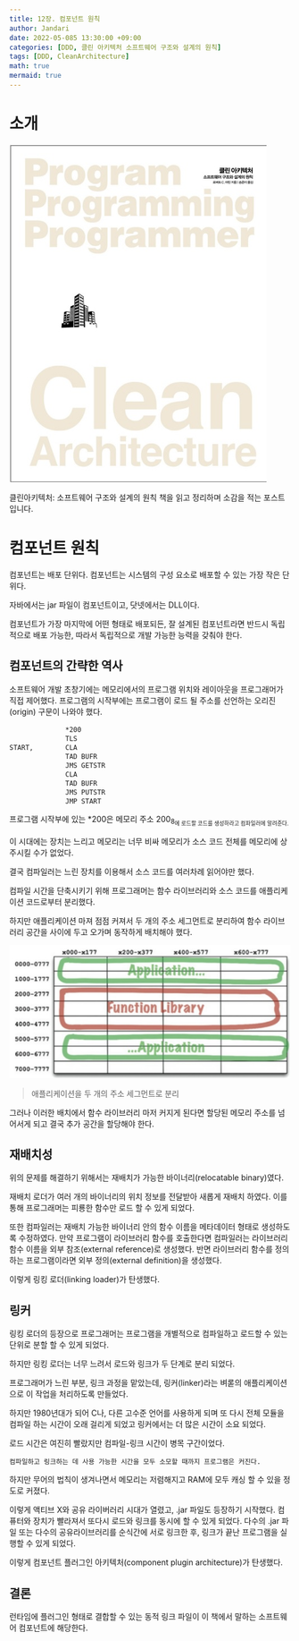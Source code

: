 ```yaml
---
title: 12장. 컴포넌트 원칙
author: Jandari
date: 2022-05-085 13:30:00 +09:00
categories: [DDD, 클린 아키텍처 소프트웨어 구조와 설계의 원칙]
tags: [DDD, CleanArchitecture]
math: true
mermaid: true
---
```


# 소개

![image](/assets/img/post/2022-05-08-PPPCleanArchitecture_ch12/1.jpg)

클린아키텍처: 소프트웨어 구조와 설계의 원칙 책을 읽고 정리하며 소감을 적는 포스트입니다.

# 컴포넌트 원칙

컴포넌트는 배포 단위다. 컴포넌트는 시스템의 구성 요소로 배포할 수 있는 가장 작은 단위다.

자바에서는 jar 파일이 컴포넌트이고, 닷넷에서는 DLL이다.

컴포넌트가 가장 마지막에 어떤 형태로 배포되든, 잘 설계된 컴포넌트라면 반드시 독립적으로 배포 가능한, 따라서 독립적으로 개발 가능한 능력을 갖춰야 한다.

## 컴포넌트의 간략한 역사

소프트웨어 개발 초창기에는 메모리에서의 프로그램 위치와 레이아웃을 프로그래머가 직접 제어했다. 프로그램의 시작부에는 프로그램이 로드 될 주소를 선언하는 오리진(origin) 구문이 나와야 했다.

```
              *200
              TLS
START,        CLA
              TAD BUFR
              JMS GETSTR
              CLA
              TAD BUFR
              JMS PUTSTR
              JMP START
```

프로그램 시작부에 있는 *200은 메모리 주소 200<sub>8<sub>에 로드할 코드를 생성하라고 컴파일러에 알려준다.

이 시대에는 장치는 느리고 메모리는 너무 비싸 메모리가 소스 코드 전체를 메모리에 상주시킬 수가 없었다.

결국 컴파일러는 느린 장치를 이용해서 소스 코드를 여러차례 읽어야만 했다.

컴파일 시간을 단축시키기 위해 프로그래머는 함수 라이브러리와 소스 코드를 애플리케이션 코드로부터 분리했다. 

하지만 애플리케이션 마져 점점 커져서 두 개의 주소 세그먼트로 분리하여 함수 라이브러리 공간을 사이에 두고 오가며 동작하게 배치해야 했다.

![image](/assets/img/post/2022-05-08-PPPCleanArchitecture_ch12/2.jpg)
> 애플리케이션을 두 개의 주소 세그먼트로 분리

그러나 이러한 배치에서 함수 라이브러리 마저 커지게 된다면 할당된 메모리 주소를 넘어서게 되고 결국 추가 공간을 할당해야 한다.

## 재배치성

위의 문제를 해결하기 위해서는 재배치가 가능한 바이너리(relocatable binary)였다.

재배치 로더가 여러 개의 바이너리의 위치 정보를 전달받아 새롭게 재배치 하였다. 이를 통해 프로그래머는 피룡한 함수만 로드 할 수 있게 되었다.

또한 컴파일러는 재배치 가능한 바이너리 안의 함수 이름을 메타데이터 형태로 생성하도록 수정하였다. 만약 프로그램이 라이브러리 함수를 호출한다면 컴파일러는 라이브러리 함수 이름을 외부 참조(external reference)로 생성했다. 반면 라이브러리 함수를 정의하는 프로그램이라면 외부 정의(external definition)을 생성했다.

이렇게 링킹 로더(linking loader)가 탄생했다.

## 링커

링킹 로더의 등장으로 프로그래머는 프로그램을 개별적으로 컴파일하고 로드할 수 있는 단위로 분할 할 수 있게 되었다.

하지만 링킹 로더는 너무 느려서 로드와 링크가 두 단계로 분리 되었다.

프로그래머가 느린 부분, 링크 과정을 맡았는데, 링커(linker)라는 벼롣의 애플리케이션으로 이 작업을 처리하도록 만들었다.

하지만 1980년대가 되어 C나, 다른 고수준 언어를 사용하게 되며 또 다시 전체 모듈을 컴파일 하는 시간이 오래 걸리게 되었고 링커에서는 더 많은 시간이 소요 되었다.

로드 시간은 여진히 빨랐지만 컴파일-링크 시간이 병목 구간이었다.

`컴파일하고 링크하는 데 사용 가능한 시간을 모두 소모할 때까지 프로그램은 커진다.`

하지만 무어의 법칙이 생겨나면서 메모리는 저렴해지고 RAM에 모두 캐싱 할 수 있을 정도로 커졌다.

이렇게 액티브 X와 공유 라이버러리 시대가 열렸고, .jar 파일도 등장하기 시작했다. 컴퓨터와 장치가 빨라져서 또다시 로드와 링크를 동시에 할 수 있게 되었다. 다수의 .jar 파일 또는 다수의 공유라이브러리를 순식간에 서로 링크한 후, 링크가 끝난 프로그램을 실행할 수 있게 되었다.

이렇게 컴포넌트 플러그인 아키텍처(component plugin architecture)가 탄생했다.

## 결론
런타임에 플러그인 형태로 결합할 수 있는 동적 링크 파일이 이 책에서 말하는 소프트웨어 컴포넌트에 해당한다.


